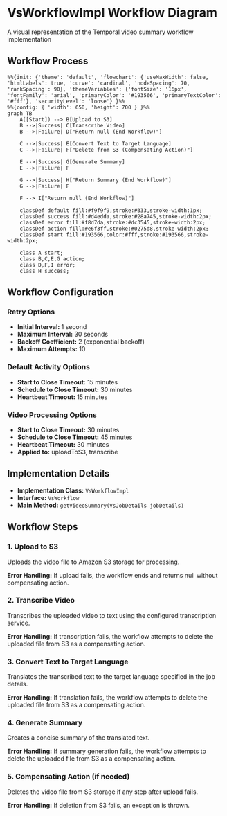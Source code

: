 # VsWorkflowImpl Workflow Diagram

A visual representation of the Temporal video summary workflow implementation

## Workflow Process

```mermaid
%%{init: {'theme': 'default', 'flowchart': {'useMaxWidth': false, 'htmlLabels': true, 'curve': 'cardinal', 'nodeSpacing': 70, 'rankSpacing': 90}, 'themeVariables': {'fontSize': '16px', 'fontFamily': 'arial', 'primaryColor': '#193566', 'primaryTextColor': '#fff'}, 'securityLevel': 'loose'} }%%
%%{config: { 'width': 650, 'height': 700 } }%%
graph TB
    A([Start]) --> B[Upload to S3]
    B -->|Success| C[Transcribe Video]
    B -->|Failure| D["Return null (End Workflow)"]
    
    C -->|Success| E[Convert Text to Target Language]
    C -->|Failure| F["Delete from S3 (Compensating Action)"]
    
    E -->|Success| G[Generate Summary]
    E -->|Failure| F
    
    G -->|Success| H["Return Summary (End Workflow)"]
    G -->|Failure| F
    
    F --> I["Return null (End Workflow)"]
    
    classDef default fill:#f9f9f9,stroke:#333,stroke-width:1px;
    classDef success fill:#d4edda,stroke:#28a745,stroke-width:2px;
    classDef error fill:#f8d7da,stroke:#dc3545,stroke-width:2px;
    classDef action fill:#e6f3ff,stroke:#0275d8,stroke-width:2px;
    classDef start fill:#193566,color:#fff,stroke:#193566,stroke-width:2px;
    
    class A start;
    class B,C,E,G action;
    class D,F,I error;
    class H success;
```

## Workflow Configuration

### Retry Options
- **Initial Interval:** 1 second
- **Maximum Interval:** 30 seconds
- **Backoff Coefficient:** 2 (exponential backoff)
- **Maximum Attempts:** 10

### Default Activity Options
- **Start to Close Timeout:** 15 minutes
- **Schedule to Close Timeout:** 30 minutes
- **Heartbeat Timeout:** 15 minutes

### Video Processing Options
- **Start to Close Timeout:** 30 minutes
- **Schedule to Close Timeout:** 45 minutes
- **Heartbeat Timeout:** 30 minutes
- **Applied to:** uploadToS3, transcribe

## Implementation Details

- **Implementation Class:** `VsWorkflowImpl`
- **Interface:** `VsWorkflow`
- **Main Method:** `getVideoSummary(VsJobDetails jobDetails)`

## Workflow Steps

### 1. Upload to S3
Uploads the video file to Amazon S3 storage for processing.

**Error Handling:**
If upload fails, the workflow ends and returns null without compensating action.

### 2. Transcribe Video
Transcribes the uploaded video to text using the configured transcription service.

**Error Handling:**
If transcription fails, the workflow attempts to delete the uploaded file from S3 as a compensating action.

### 3. Convert Text to Target Language
Translates the transcribed text to the target language specified in the job details.

**Error Handling:**
If translation fails, the workflow attempts to delete the uploaded file from S3 as a compensating action.

### 4. Generate Summary
Creates a concise summary of the translated text.

**Error Handling:**
If summary generation fails, the workflow attempts to delete the uploaded file from S3 as a compensating action.

### 5. Compensating Action (if needed)
Deletes the video file from S3 storage if any step after upload fails.

**Error Handling:**
If deletion from S3 fails, an exception is thrown.
